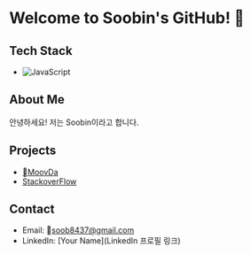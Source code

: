 # Welcome to Soobin's GitHub! 👋

## Tech Stack
- ![JavaScript](https://img.shields.io/badge/JavaScript-F7DF1E?style=flat-square&logo=javascript&logoColor=white)

## About Me
안녕하세요! 저는 Soobin이라고 합니다.

## Projects
- [MoovDa]((https://github.com/codestates-seb/seb44_main_020))
- [StackoverFlow]((https://github.com/codestates-seb/seb44_pre_024))


## Contact
- Email: soob8437@gmail.com
- LinkedIn: [Your Name](LinkedIn 프로필 링크)
